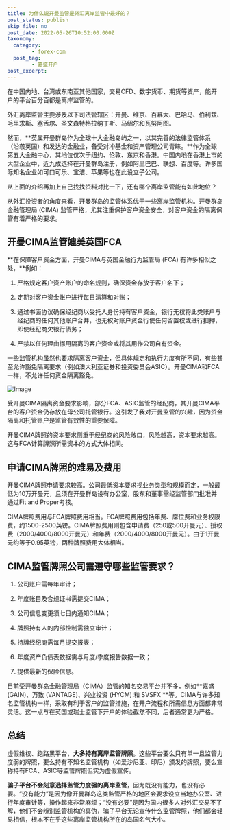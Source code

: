 ```yaml
---
title: 为什么说开曼监管是外汇离岸监管中最好的？
post_status: publish
skip_file: no
post_date: 2022-05-26T10:52:00.000Z
taxonomy:
  category:
        - forex-com
  post_tag:
        - 嘉盛开户
post_excerpt: 
---
```

在中国内地、台湾或东南亚其他国家，交易CFD、数字货币、期货等资产，能开户的平台百分百都是离岸监管的。

外汇离岸监管主要涉及以下司法管辖区：开曼、维京、百慕大、巴哈马、伯利兹、毛里求斯、塞舌尔、圣文森特格拉纳丁斯、马绍尔和瓦努阿图。

然而，**英属开曼群岛作为全球十大金融岛屿之一，以其完善的法律监管体系（沿袭英国）和发达的金融业，备受对冲基金和资产管理公司青睐。**作为全球第五大金融中心，其地位仅次于纽约、伦敦、东京和香港。中国内地在香港上市的大型企业中，近九成选择在开曼群岛注册，例如阿里巴巴、联想、百度等。许多国际知名企业如可口可乐、宝洁、苹果等也在此设立子公司。

从上面的介绍再加上自己找找资料对比一下，还有哪个离岸监管能有如此地位？

从外汇投资者的角度来看，开曼群岛的监管体系优于一些离岸监管机构。开曼群岛金融管理局 (CIMA) 监管严格，尤其注重保护客户资金安全，对客户资金的隔离保管有着严格的要求。

## 开曼CIMA监管媲美英国FCA

**在保障客户资金方面，开曼CIMA与英国金融行为监管局 (FCA) 有许多相似之处，**例如：

1. 严格规定客户资产账户的命名规则，确保资金存放于客户名下；

1. 定期对客户资金账户进行每日清算和对账；

1. 通过书面协议确保经纪商以受托人身份持有客户资金，银行无权将此类账户与经纪商的任何其他账户合并，也无权对账户资金行使任何留置权或进行扣押，即使经纪商欠银行债务；

1. 严禁以任何理由挪用隔离的客户资金或将其用作公司自有资金。

一些监管机构虽然也要求隔离客户资金，但具体规定和执行力度有所不同，有些甚至允许豁免隔离要求（例如澳大利亚证券和投资委员会ASIC）。开曼CIMA和FCA一样，不允许任何资金隔离豁免。

![Image](https://prod-files-secure.s3.us-west-2.amazonaws.com/39ed1227-6d7d-4570-be36-9ccd4a2c4241/bd849744-3fcb-4a37-8312-357962c8f065/image.png?X-Amz-Algorithm=AWS4-HMAC-SHA256&X-Amz-Content-Sha256=UNSIGNED-PAYLOAD&X-Amz-Credential=ASIAZI2LB466QCUQM2I5%2F20250724%2Fus-west-2%2Fs3%2Faws4_request&X-Amz-Date=20250724T101346Z&X-Amz-Expires=3600&X-Amz-Security-Token=IQoJb3JpZ2luX2VjEAIaCXVzLXdlc3QtMiJHMEUCIQCgn3KI5Y%2Bi9aYAQA75j%2BDV3zjSYkzm%2Fg29lV9YM5fCVgIgCz8YJxjc8Klr76ZbKn6%2B43MWlKFwRdHuSPBRGsKOON8q%2FwMIKhAAGgw2Mzc0MjMxODM4MDUiDIFgcE%2FlDSImwCv35ircA20Ij2mhspF2eXTXaHHFd4v2iLJKD8WyoDlen%2F6PlCQUkgo5dByxqgBc8yFaXY1qceeKN7AHbw6GXljs8IGf5SZgYoACGJM5dN9CiHQjWJD5KgmJ9t0cbrgvJui%2FDCpLC3ZiXRBQ%2FbUxtMEBdwTtyTGG8TYypGiZAhM0%2BIV22Mb%2BWeotLY3jqANsaQ1D%2FLsr76o0kDwXnTDWa4RJdOdH5uBxBsUVg6XRCs6T7ymmLmASWgQ2dCS%2BZtru0c95H2ID9XrEcUszU%2B8D%2F%2BN%2FAxMqgxsFIzRipWxtqMVWgNkgTny40otaWwrUSXGHqTrywSzL2DzLk%2Bwta6k%2B%2FzuCZWZm0jh1weewlr6%2BH0w2tbHcq57nLBnzWLsdOGHvdr2ysMhjkSFZWhKK44P%2FnD6XGK%2Bg390mOBLtAFlxpDXjxx%2B%2BXVtaQd0FFZWLSJV1o8Avkxjh5xShmbekK5FTTyoVABTSP%2BrXUOj0Rl2bIDNUbMMldeP6FmnYn%2BRQ1c3AvmOkqZFXbWB4CneXLW%2BkljeBpW1EIohEt3SDxSDoETteYPzyi7MuwPc%2B5XJ0s1BOm%2B8%2F0mSzcPUrBoY4VBF8hVvy2IXHBP8PShUAtbPStzeEufWAuOgua1S%2F93%2FJnqsRxRogMJz1h8QGOqUBWAxAWgOqyIn%2BiUly82%2Fw2bLyVI8ZRArxt4RYYnWBZ3kbmzn9WUkpQWLlKcGUHxynxknNXjx3ltXZjaOVRVbL8dXk9QVU0Xk57hEJXfzuDzdgacF7oTJtcM8BgA91Mn6vmOEorfTDjMHY8m3RV885ioOxR%2B9WoyGTV3xEu86Y4ESfIsraZ7SsUB4ZkojlPRnhMMIhE6Wevuw0eov4ihMf1pDZDW0C&X-Amz-Signature=059aa05a7b10e04de11ae46dbbe220af4f44def8de198e20622e59df6355f3db&X-Amz-SignedHeaders=host&x-amz-checksum-mode=ENABLED&x-id=GetObject)

受开曼CIMA隔离资金要求影响，部分FCA、ASIC监管的经纪商，其开曼CIMA平台的客户资金仍存放在母公司托管银行。这引发了我对开曼监管的兴趣，因为资金隔离和托管账户是监管有效性的重要保障。

开曼CIMA牌照的资本要求侧重于经纪商的风险敞口，风险越高，资本要求越高。这与FCA计算牌照所需资本的方式大体相同。

## **申请CIMA牌照的难易及费用**

开曼CIMA牌照申请要求较高。公司最低资本要求视业务类型和规模而定，一般最低为10万开曼元，且须在开曼群岛设有办公室，股东和董事需经监管部门批准并通过Fit and Proper考核。

CIMA牌照费用与FCA牌照费用相当。FCA牌照费用包括年费、席位费和业务权限费，约1500-2500英镑。CIMA牌照费用则包含申请费（250或500开曼元）、授权费（2000/4000/8000开曼元）和年费（2000/4000/8000开曼元）。由于1开曼元约等于0.95英镑，两种牌照费用大体相当。

## CIMA监管牌照公司需遵守哪些监管要求？

1. 公司账户需每年审计；

1. 年度账目及合规证书需提交CIMA；

1. 公司信息变更须七日内通知CIMA；

1. 牌照持有人的内部控制需独立审计；

1. 持牌经纪商需每月提交报表；

1. 年度资产负债表数据需与月度/季度报告数据一致；

1. 提供最新的保险信息。

目前受开曼群岛金融管理局（CIMA）监管的知名交易平台并不多，例如**嘉盛 (GAIN)、万致 (VANTAGE)、兴业投资 (HYCM) 和 SVSFX **等。CIMA与许多知名监管机构一样，采取有利于客户的监管措施，在开户流程和所需信息方面都非常灵活。这一点与在英国或瑞士监管下开户的体验截然不同，后者通常更为严格。

## 总结

虚假维权、跑路黑平台，**大多持有离岸监管牌照**。这些平台要么只有单一且监管力度弱的牌照，要么持有不知名监管机构（如爱沙尼亚、印尼）颁发的牌照，要么宣称持有FCA、ASIC等监管牌照但实为虚假宣传。

**骗子平台不会刻意选择监管力度强的离岸监管**，因为既没有能力，也没有必要。“没有能力”是因为像开曼群岛这类监管严格的地区会要求设立当地办公室、进行年度审计等，操作起来非常麻烦；“没有必要”是因为国内很多人对外汇交易不了解，他们不会辨别监管机构的真伪，骗子平台无论宣传什么监管牌照，他们都会轻易相信，根本不在乎这些离岸监管机构所在的岛国名气大小。